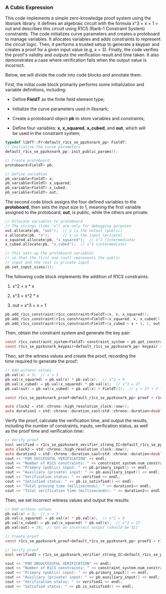 ### A Cubic Expression

This code implements a simple zero-knowledge proof system using the libsnark library. It defines an algebraic circuit with the formula x^3 + x + 1 = out and describes this circuit using R1CS (Rank-1 Constraint System) constraints. The code initializes curve parameters and creates a protoboard to manage variables. It allocates variables and adds constraints to represent the circuit logic. Then, it performs a trusted setup to generate a keypair and creates a proof for a given input value (e.g, x = 3). Finally, the code verifies the proof's validity and outputs the verification result and time taken. It also demonstrates a case where verification fails when the output value is incorrect.

Below, we will divide the code into code blocks and annotate them.

First, the initial code block primarily performs some initialization and variable definitions, including:

* Define **FieldT** as the finite field element type;

* Initialize the curve parameters used in libsnark;

* Create a protoboard object **pb** to store variables and constraints;

* Define four variables: **x**, **x_squared**, **x_cubed**, and **out**, which will be used in the constraint system;

```Objective-C++
typedef libff::Fr<default_r1cs_se_ppzksnark_pp> FieldT;
// Initialize the curve parameters
default_r1cs_se_ppzksnark_pp::init_public_params();

// Create protoboard
protoboard<FieldT> pb;

// Define variables
pb_variable<FieldT> x;
pb_variable<FieldT> x_squared;
pb_variable<FieldT> x_cubed;
pb_variable<FieldT> out;
```

The second code block assigns the four defined variables to the **protoboard**, then sets the input size to 1, meaning the first variable assigned to the protoboard, **out**, is public, while the others are private.

```Objective-C++
// Allocate variables to protoboard
// The strings (like "x") are only for debugging purposes
out.allocate(pb, "out");  // y is the output (public)
x.allocate(pb, "x");      // x is the input (private)
x_squared.allocate(pb, "x_squared");  // x^2 (intermediate)
x_cubed.allocate(pb, "x_cubed");  // x^3 (intermediate)

// This sets up the protoboard variables
// so that the first one (out) represents the public
// input and the rest is private input
pb.set_input_sizes(1);
```

The following code block implements the addition of R1CS constraints:

1. x^2 = x * x

2. x^3 = x^2 * x

3. out = x^3 + x + 1

```Objective-C++
pb.add_r1cs_constraint(r1cs_constraint<FieldT>(x, x, x_squared));
pb.add_r1cs_constraint(r1cs_constraint<FieldT>(x_squared, x, x_cubed));
pb.add_r1cs_constraint(r1cs_constraint<FieldT>(x_cubed + x + 1, 1, out));
```

Then, obtain the constraint system and generate the key pair:

```Objective-C++
const r1cs_constraint_system<FieldT> constraint_system = pb.get_constraint_system();
const r1cs_se_ppzksnark_keypair<default_r1cs_se_ppzksnark_pp> keypair = r1cs_se_ppzksnark_generator<default_r1cs_se_ppzksnark_pp>(constraint_system);
```

Then, set the witness values and create the proof, recording the time required to generate the proof:

```Objective-C++
// Add witness values
pb.val(x) = 3;  // x = 3
pb.val(x_squared) = pb.val(x) * pb.val(x);  // x^2 = 9
pb.val(x_cubed) = pb.val(x_squared) * pb.val(x);  // x^3 = 27
pb.val(out) = pb.val(x_cubed) + pb.val(x) + FieldT(1);  // y = 27 + 3 + 1 = 31

const r1cs_se_ppzksnark_proof<default_r1cs_se_ppzksnark_pp> proof = r1cs_se_ppzksnark_prover<default_r1cs_se_ppzksnark_pp>(keypair.pk, pb.primary_input(), pb.auxiliary_input());

auto clock2 = std::chrono::high_resolution_clock::now();
auto duration1 = std::chrono::duration_cast<std::chrono::duration<double, std::milli>>(clock2 - clock1).count();
```

Verify the proof, calculate the verification time, and output the results, including the number of constraints, inputs, verification status, as well as the proof time and verification time:

```Objective-C++
// Verify proof
bool verified = r1cs_se_ppzksnark_verifier_strong_IC<default_r1cs_se_ppzksnark_pp>(keypair.vk, pb.primary_input(), proof);
auto clock3 = std::chrono::high_resolution_clock::now();
auto duration2 = std::chrono::duration_cast<std::chrono::duration<double, std::milli>>(clock3 - clock2).count();
cout << "FOR SUCCESSFUL VERIFICATION" << endl;
cout << "Number of R1CS constraints: " << constraint_system.num_constraints() << endl;
cout << "Primary (public) input: " << pb.primary_input() << endl;
cout << "Auxiliary (private) input: " << pb.auxiliary_input() << endl;
cout << "Verification status: " << verified << endl;
cout << "Satisfied status: " << pb.is_satisfied() << endl;
cout << "Total proving time (milliseconds): " << duration1<< endl;
cout << "Total verification time (milliseconds): " << duration2<< endl;
```

Then, we set incorrect witness values and output the results:

```Objective-C++
// Add witness values
pb.val(x) = 3;  // x = 3
pb.val(x_squared) = pb.val(x) * pb.val(x);  // x^2 = 9
pb.val(x_cubed) = pb.val(x_squared) * pb.val(x);  // x^3 = 27
pb.val(out) = 28;  // Set an incorrect output (should be 31)

// Create proof
const r1cs_se_ppzksnark_proof<default_r1cs_se_ppzksnark_pp> proof1 = r1cs_se_ppzksnark_prover<default_r1cs_se_ppzksnark_pp>(keypair.pk, pb.primary_input(), pb.auxiliary_input());

// Verify proof
bool verified1 = r1cs_se_ppzksnark_verifier_strong_IC<default_r1cs_se_ppzksnark_pp>(keypair.vk, pb.primary_input(), proof1);

cout << "FOR UNSUCCESSFUL VERIFICATION" << endl;
cout << "Number of R1CS constraints: " << constraint_system.num_constraints() << endl;
cout << "Primary (public) input: " << pb.primary_input() << endl;
cout << "Auxiliary (private) input: " << pb.auxiliary_input() << endl;
cout << "Verification status: " << verified1 << endl;
cout << "Satisfied status: " << pb.is_satisfied() << endl;
```

